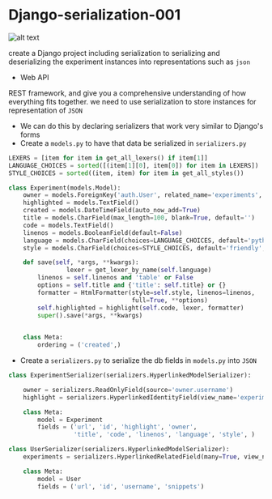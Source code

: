 # Django-serialization-001

![alt text](https://ksr-ugc.imgix.net/assets/011/705/984/4ea78430d3ad7dc88106a7b973248ba7_original.jpg?w=460&fit=max&v=1463687041&auto=format&q=92&s=18c6f5574a0053aa1934f0845f4dd4bb)

create a Django project including serialization to serializing and deserializing the experiment instances into representations such as `json`

- Web API 

REST framework, and give you a comprehensive understanding of how everything fits together. we need to use serialization to store instances for representation of `JSON`

- We can do this by declaring serializers that work very similar to Django's forms
- Create a `models.py` to have that data be serialized in `serializers.py`

```python
LEXERS = [item for item in get_all_lexers() if item[1]]
LANGUAGE_CHOICES = sorted([(item[1][0], item[0]) for item in LEXERS])
STYLE_CHOICES = sorted((item, item) for item in get_all_styles())

class Experiment(models.Model):
	owner = models.ForeignKey('auth.User', related_name='experiments', on_delete=models.CASCADE)
	highlighted = models.TextField()
	created = models.DateTimeField(auto_now_add=True)
	title = models.CharField(max_length=100, blank=True, default='')
	code = models.TextField()
	linenos = models.BooleanField(default=False)
	language = models.CharField(choices=LANGUAGE_CHOICES, default='python', max_length=100)
	style = models.CharField(choices=STYLE_CHOICES, default='friendly', max_length=100)

	def save(self, *args, **kwargs):
                lexer = get_lexer_by_name(self.language)
		linenos = self.linenos and 'table' or False
		options = self.title and {'title': self.title} or {}
		formatter = HtmlFormatter(style=self.style, linenos=linenos,
								  full=True, **options)
		self.highlighted = highlight(self.code, lexer, formatter)
		super().save(*args, **kwargs)

	
	class Meta:
		ordering = ('created',)
```
- Create a `serializers.py` to serialize the db fields in `models.py` into `JSON`

```python
class ExperimentSerializer(serializers.HyperlinkedModelSerializer):

	owner = serializers.ReadOnlyField(source='owner.username')
	highlight = serializers.HyperlinkedIdentityField(view_name='experiment-highlight', format='html')

	class Meta:
		model = Experiment
		fields = ('url', 'id', 'highlight', 'owner', 
				  'title', 'code', 'linenos', 'language', 'style', )

class UserSerializer(serializers.HyperlinkedModelSerializer):
	experiments = serializers.HyperlinkedRelatedField(many=True, view_name='experiment-detail', read_only=True)

	class Meta:
		model = User
		fields = ('url', 'id', 'username', 'snippets')
```

